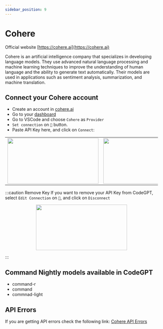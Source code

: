 ```yaml
---
sidebar_position: 9
---
```

# Cohere
Official website [https://cohere.ai](https://cohere.ai)

Cohere is an artificial intelligence company that specializes in developing language models. They use advanced natural language processing and machine learning techniques to improve the understanding of human language and the ability to generate text automatically. Their models are used in applications such as sentiment analysis, summarization, and machine translation.

## Connect your Cohere account
- Create an account in [cohere.ai](https://cohere.ai/)
- Go to your [dashboard](https://dashboard.cohere.com/api-keys)
- Go to VSCode and choose `Cohere` as `Provider`
- `Set connection` on `🔑` button.
- Paste API Key here, and click on `Connect`:
  
<table>
  <tr>
    <td align="center">
      <img width="300" height="150" src="https://github.com/davila7/code-gpt-docs/assets/37567214/175150d1-5d35-47b6-a60e-d74118d7088e" />
    </td>
    <td align="center">
      <img width="300" height="150" src="https://github.com/davila7/code-gpt-docs/assets/37567214/58d8c281-2a4c-4a6c-8da7-0e9f60fed1af" />
    </td>
  </tr>
</table>


:::caution Remove Key
If you want to remove your API Key from CodeGPT, select `Edit Connection` on `🔑`, and click on `Disconnect`

<p align="center">
      <img width="300" height="150" src="https://github.com/davila7/code-gpt-docs/assets/37567214/73a9f416-5c45-44f1-b2b1-2891dedd5683" />
</p>

:::

## Command Nightly models available in CodeGPT
- command-r
- command
- commnad-light
  
## API Errors
If you are getting API errors check the following link: [Cohere API Errors](https://docs.cohere.ai/reference/errors)
